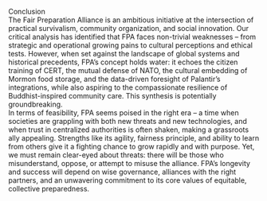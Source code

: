 Conclusion  
The Fair Preparation Alliance is an ambitious initiative at the intersection of practical survivalism, community organization, and social innovation. Our critical analysis has identified that FPA faces non-trivial weaknesses – from strategic and operational growing pains to cultural perceptions and ethical tests. However, when set against the landscape of global systems and historical precedents, FPA’s concept holds water: it echoes the citizen training of CERT, the mutual defense of NATO, the cultural embedding of Mormon food storage, and the data-driven foresight of Palantir’s integrations, while also aspiring to the compassionate resilience of Buddhist-inspired community care. This synthesis is potentially groundbreaking.  
In terms of feasibility, FPA seems poised in the right era – a time when societies are grappling with both new threats and new technologies, and when trust in centralized authorities is often shaken, making a grassroots ally appealing. Strengths like its agility, fairness principle, and ability to learn from others give it a fighting chance to grow rapidly and with purpose. Yet, we must remain clear-eyed about threats: there will be those who misunderstand, oppose, or attempt to misuse the alliance. FPA’s longevity and success will depend on wise governance, alliances with the right partners, and an unwavering commitment to its core values of equitable, collective preparedness.